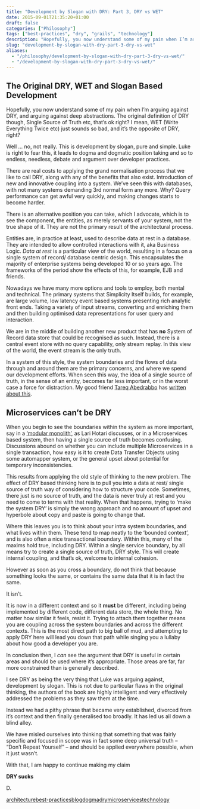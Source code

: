 ```yaml
---
title: "Development by Slogan with DRY: Part 3, DRY vs WET"
date: 2015-09-01T21:35:20+01:00
draft: false
categories: ["Philosophy"]
tags: ["best-practices", "dry", "grails", "technology"]
description: "Hopefully, you now understand some of my pain when I’m arguing against DRY, and arguing against deep abstractions. The original definition of DRY though, Single..."
slug: "development-by-slogan-with-dry-part-3-dry-vs-wet"
aliases:
  - "/philosophy/development-by-slogan-with-dry-part-3-dry-vs-wet/"
  - "/development-by-slogan-with-dry-part-3-dry-vs-wet/"
---
```


## The Original DRY, WET and Slogan Based Development

Hopefully, you now understand some of my pain when I’m arguing against DRY, and arguing against deep abstractions. The original definition of DRY though, Single Source of Truth etc, that’s ok right? I mean, WET (Write Everything Twice etc) just sounds so bad, and it’s the opposite of DRY, right?

Well …​ no, not really. This is development by slogan, pure and simple. Luke is right to fear this, it leads to dogma and dogmatic position taking and so to endless, needless, debate and argument over developer practices.

There are real costs to applying the grand normalisation process that we like to call DRY, along with any of the benefits that also exist. Introduction of new and innovative coupling into a system. We’ve seen this with databases, with not many systems demanding 3rd normal form any more. Why? Query performance can get awful very quickly, and making changes starts to become harder.

There is an alternative position you can take, which I advocate, which is to see the component, the entities, as merely servants of your system, not the true shape of it. They are not the primary result of the architectural process.

Entities are, in practice at least, used to describe data at rest in a database. They are intended to allow controlled interactions with it, aka Business Logic. _Data at rest_ is a particular view of the world, resulting in a focus on a single system of record/ database centric design. This encapsulates the majority of enterprise systems being developed 10 or so years ago. The frameworks of the period show the effects of this, for example, EJB and friends.

Nowadays we have many more options and tools to employ, both mental and technical. The primary systems that Simplicity Itself builds, for example, are large volume, low latency event based systems presenting rich analytic front ends. Taking a variety of input streams, converting and enriching them and then building optimised data representations for user query and interaction.

We are in the middle of building another new product that has **no** System of Record data store that could be recognised as such. Instead, there is a central event store with no query capability, only stream replay. In this view of the world, the event stream is the only truth.

In a system of this style, the system boundaries and the flows of data through and around them are the primary concerns, and where we spend our development efforts. When seen this way, the idea of a single source of truth, in the sense of an entity, becomes far less important, or in the worst case a force for distraction. My good friend [Tareq Abedrabbo](http://www.terminalstate.net) has [written about this](http://www.terminalstate.net/2013/12/the-warehouse-and-shop-floor-separation.html).

## Microservices can’t be DRY

When you begin to see the boundaries within the system as more important, say in a [‘modular monolith’](http://www.slideshare.net/lhotari/ggx-2014-lari-hotari-modular-monoliths-with-spring-boot-and-grails-3), as Lari Hotari discusses, or in a Microservices based system, then having a single source of truth becomes confusing. Discussions abound on whether you can include multiple Microservices in a single transaction, how easy is it to create Data Transfer Objects using some automapper system, or the general upset about potential for temporary inconsistencies.

This results from applying the old style of thinking to the new problem. The effect of DRY based thinking here is to pull you into a data at rest/ single source of truth way of considering how to structure your code. Sometimes, there just is no source of truth, and the data is never truly at rest and you need to come to terms with that reality. When that happens, trying to ‘make the system DRY’ is simply the wrong approach and no amount of upset and hyperbole about copy and paste is going to change that.

Where this leaves you is to think about your intra system boundaries, and what lives within them. These tend to map neatly to the ‘bounded context’, and is also often a nice transactional boundary. Within this, many of the maxims hold true, including DRY. Within a single service boundary, by all means try to create a single source of truth, DRY style. This will create internal coupling, and that’s ok, welcome to internal cohesion.

However as soon as you cross a boundary, do not think that because something looks the same, or contains the same data that it is in fact the same.

It isn’t.

It is now in a different context and so it **must** be different, including being implemented by different code, different data store, the whole thing. No matter how similar it feels, resist it. Trying to attach them together means you are coupling across the system boundaries and across the different contexts. This is the most direct path to big ball of mud, and attempting to apply DRY here will lead you down that path while singing you a lullaby about how good a developer you are.

In conclusion then, I _can_ see the argument that DRY is useful in certain areas and should be used where it’s appropriate. Those areas are far, far more constrained than is generally described.

I see DRY as being the very thing that Luke was arguing against, development by slogan. This is not due to particular flaws in the original thinking, the authors of the book are highly intelligent and very effectively addressed the problems as they saw them at the time.

Instead we had a pithy phrase that became very established, divorced from it’s context and then finally generalised too broadly. It has led us all down a blind alley.

We have misled ourselves into thinking that something that was fairly specific and focused in scope was in fact some deep universal truth – “Don’t Repeat Yourself” – and should be applied everywhere possible, when it just wasn’t.

With that, I am happy to continue making my claim

**DRY sucks**

D.

[architecture](https://daviddawson.me/tag/architecture/)[best-practices](https://daviddawson.me/tag/best-practices/)[blog](https://daviddawson.me/tag/blog/)[dogma](https://daviddawson.me/tag/dogma/)[dry](https://daviddawson.me/tag/dry/)[microservices](https://daviddawson.me/tag/microservices/)[technology](https://daviddawson.me/tag/technology/)
